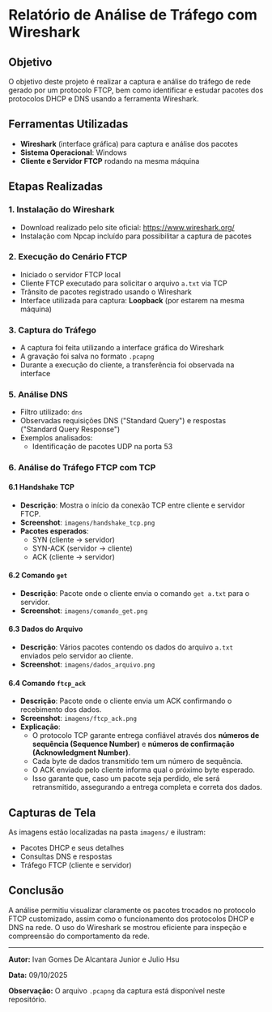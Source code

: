 
# Relatório de Análise de Tráfego com Wireshark

## Objetivo
O objetivo deste projeto é realizar a captura e análise do tráfego de rede gerado por um protocolo FTCP, bem como identificar e estudar pacotes dos protocolos DHCP e DNS usando a ferramenta Wireshark.

## Ferramentas Utilizadas
- **Wireshark** (interface gráfica) para captura e análise dos pacotes
- **Sistema Operacional**: Windows
- **Cliente e Servidor FTCP** rodando na mesma máquina

## Etapas Realizadas

### 1. Instalação do Wireshark
- Download realizado pelo site oficial: https://www.wireshark.org/
- Instalação com Npcap incluído para possibilitar a captura de pacotes

### 2. Execução do Cenário FTCP
- Iniciado o servidor FTCP local
- Cliente FTCP executado para solicitar o arquivo `a.txt` via TCP
- Trânsito de pacotes registrado usando o Wireshark
- Interface utilizada para captura: **Loopback** (por estarem na mesma máquina)

### 3. Captura do Tráfego
- A captura foi feita utilizando a interface gráfica do Wireshark
- A gravação foi salva no formato `.pcapng`
- Durante a execução do cliente, a transferência foi observada na interface


### 5. Análise DNS
- Filtro utilizado: `dns`
- Observadas requisições DNS ("Standard Query") e respostas ("Standard Query Response")
- Exemplos analisados:
  - Identificação de pacotes UDP na porta 53

### 6. Análise do Tráfego FTCP com TCP

#### 6.1 Handshake TCP
- **Descrição**: Mostra o início da conexão TCP entre cliente e servidor FTCP.
- **Screenshot**: `imagens/handshake_tcp.png`
- **Pacotes esperados**:
  - SYN (cliente → servidor)
  - SYN-ACK (servidor → cliente)
  - ACK (cliente → servidor)

#### 6.2 Comando `get`
- **Descrição**: Pacote onde o cliente envia o comando `get a.txt` para o servidor.
- **Screenshot**: `imagens/comando_get.png`

#### 6.3 Dados do Arquivo
- **Descrição**: Vários pacotes contendo os dados do arquivo `a.txt` enviados pelo servidor ao cliente.
- **Screenshot**: `imagens/dados_arquivo.png`

#### 6.4 Comando `ftcp_ack`
- **Descrição**: Pacote onde o cliente envia um ACK confirmando o recebimento dos dados.
- **Screenshot**: `imagens/ftcp_ack.png`
- **Explicação**:
  - O protocolo TCP garante entrega confiável através dos **números de sequência (Sequence Number)** e **números de confirmação (Acknowledgment Number)**.
  - Cada byte de dados transmitido tem um número de sequência.
  - O ACK enviado pelo cliente informa qual o próximo byte esperado.
  - Isso garante que, caso um pacote seja perdido, ele será retransmitido, assegurando a entrega completa e correta dos dados.

## Capturas de Tela
As imagens estão localizadas na pasta `imagens/` e ilustram:
- Pacotes DHCP e seus detalhes
- Consultas DNS e respostas
- Tráfego FTCP (cliente e servidor)

## Conclusão
A análise permitiu visualizar claramente os pacotes trocados no protocolo FTCP customizado, assim como o funcionamento dos protocolos DHCP e DNS na rede. O uso do Wireshark se mostrou eficiente para inspeção e compreensão do comportamento da rede.

---
**Autor:** Ivan Gomes De Alcantara Junior e Julio Hsu

**Data:** 09/10/2025

**Observação:** O arquivo `.pcapng` da captura está disponível neste repositório.

